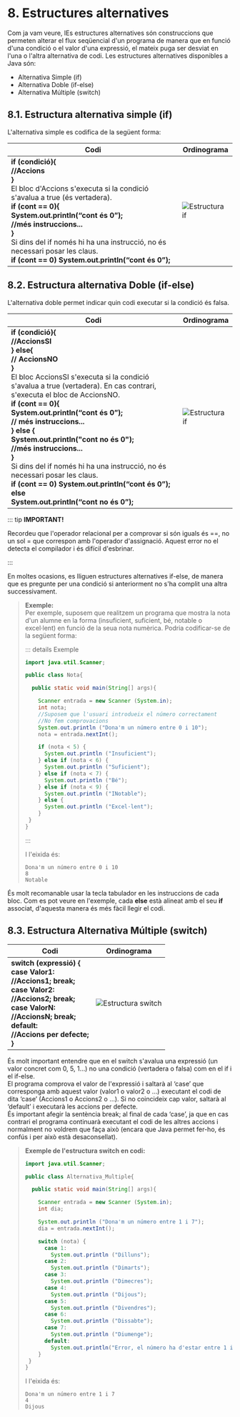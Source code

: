 # 8. Estructures alternatives

Com ja vam veure, lEs estructures alternatives són construccions que permeten alterar el flux seqüencial d'un programa de manera que en funció d'una condició o el valor d'una expressió, el mateix puga ser desviat en l'una o l'altra alternativa de codi. Les estructures alternatives disponibles a Java són:

- Alternativa Simple (if)
- Alternativa Doble (if-else)
- Alternativa Múltiple (switch)

## 8.1. Estructura alternativa simple (if)

L'alternativa simple es codifica de la següent forma:

|Codi|Ordinograma|
|----|-----------|
|**if (condició){ <br> //Accions <br>}** <br> El bloc d'Accions s'executa si la condició s'avalua a true (és vertadera). <br> **if (cont == 0){ <br> System.out.println(“cont és 0”); <br> //més instruccions... <br> }** <br> Si dins del if només hi ha una instrucció, no és necessari posar les claus. <br> **if (cont == 0) System.out.println(“cont és 0”);** | ![Estructura if](/uf3/estructura_if.jpg) |

## 8.2. Estructura alternativa Doble (if-else)

L'alternativa doble permet indicar quin codi executar si la condició és falsa.

|Codi|Ordinograma|
|----|-----------|
|**if (condició){ <br> //AccionsSI <br>} else{ <br> // AccionsNO <br> }** <br> El bloc AccionsSI s'executa si la condició s'avalua a true (vertadera). En cas contrari, s'executa el bloc de AccionsNO. <br> **if (cont == 0){ <br> System.out.println(“cont és 0”); <br> // més instruccions... <br> } else { <br> System.out.println("cont no és 0"); <br> //més instruccions... <br>}** <br> Si dins del if només hi ha una instrucció, no és necessari posar les claus. <br> **if (cont == 0) System.out.println(“cont és 0”); <br> else <br> System.out.println(“cont no és 0”);** | ![Estructura if](/uf3/estructura_if_else.jpg) |

::: tip **IMPORTANT!**

Recordeu que l'operador relacional per a comprovar si són iguals és ==, no un sol = que correspon amb l'operador d'assignació. Aquest error no el detecta el compilador i és difícil d'esbrinar.

:::

En moltes ocasions, es lliguen estructures alternatives if-else, de manera que es pregunte per una condició si anteriorment no s'ha complit una altra successivament.  

>**Exemple:**  
>Per exemple, suposem que realitzem un programa que mostra la nota d'un alumne en la forma (insuficient, suficient, bé, notable o excel·lent) en funció de la seua nota numèrica. Podria codificar-se de la següent forma:
>
>::: details Exemple
>
>```java
>import java.util.Scanner;
>
>public class Nota{
>
>   public static void main(String[] args){
>
>     Scanner entrada = new Scanner (System.in);
>     int nota;
>     //Suposem que l'usuari introdueix el número correctament
>     //No fem comprovacions
>     System.out.println ("Dona'm un número entre 0 i 10");
>     nota = entrada.nextInt();
>
>     if (nota < 5) {
>       System.out.println ("Insuficient");
>     } else if (nota < 6) {
>       System.out.println ("Suficient");
>     } else if (nota < 7) {
>       System.out.println ("Bé");
>     } else if (nota < 9) {
>       System.out.println ("INotable");
>     } else {
>       System.out.println ("Excel·lent");
>     }
>  }
>}
>
>```
>
>:::
>
>I l'eixida és:
>
>```
>Dona'm un número entre 0 i 10
>8
>Notable
>```

És molt recomanable usar la tecla tabulador en les instruccions de cada bloc. Com es pot veure en l'exemple, cada **else** està alineat amb el seu **if** associat, d'aquesta manera és més fàcil llegir el codi.

## 8.3. Estructura Alternativa Múltiple (switch)

|Codi|Ordinograma|
|----|-----------|
|**switch (expressió) {<br> case Valor1: <br> //Accions1; break; <br> case Valor2: <br> //Accions2; break; <br> case ValorN: <br> //AccionsN; break; <br> default: <br> //Accions per defecte; <br>}**  | ![Estructura switch](/uf3/estructura_switch.jpg) |

És molt important entendre que en el switch s'avalua una expressió (un valor concret com 0, 5, 1…) no una condició (vertadera o falsa) com en el if i el if-else.  
El programa comprova el valor de l'expressió i saltarà al ‘case’ que corresponga amb aquest valor (valor1 o valor2 o …) executant el codi de dita ‘case’ (Accions1 o Accions2 o …). Si no coincideix cap valor, saltarà al ‘default’ i executarà les accions per defecte.  
És important afegir la sentència break; al final de cada ‘case’, ja que en cas contrari el programa continuarà executant el codi de les altres accions i normalment no voldrem que faça això (encara que Java permet fer-ho, és confús i per això està desaconsellat).

>**Exemple de l'estructura switch en codi:**  
>
>```java
>import java.util.Scanner;
>
>public class Alternativa_Multiple{
>
>   public static void main(String[] args){
>
>     Scanner entrada = new Scanner (System.in);
>     int dia;
>
>     System.out.println ("Dona'm un número entre 1 i 7");
>     dia = entrada.nextInt();
>
>     switch (nota) {
>       case 1:
>         System.out.println ("Dilluns");
>       case 2: 
>         System.out.println ("Dimarts");
>       case 3:
>         System.out.println ("Dimecres");
>       case 4:
>         System.out.println ("Dijous");
>       case 5: 
>         System.out.println ("Divendres");
>       case 6:
>         System.out.println ("Dissabte");
>       case 7:
>         System.out.println ("Diumenge");
>       default:
>         System.out.println("Error, el número ha d'estar entre 1 i 7");
>     }
>  }
>}
>```
>
>I l'eixida és:
>
>```
>Dona'm un número entre 1 i 7
>4
>Dijous
>```
